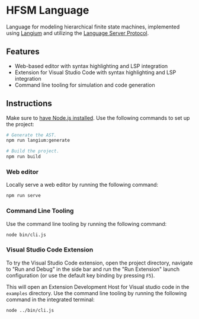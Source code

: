 # HFSM Language

Language for modeling hierarchical finite state machines, implemented using
[Langium](https://langium.org) and utilizing the
[Language Server Protocol](https://microsoft.github.io/language-server-protocol/).

## Features

- Web-based editor with syntax highlighting and LSP integration
- Extension for Visual Studio Code with syntax highlighting and LSP integration
- Command line tooling for simulation and code generation

## Instructions

Make sure to [have Node.js installed](https://nodejs.org/en/download). Use the
following commands to set up the project:

```sh
# Generate the AST.
npm run langium:generate

# Build the project.
npm run build
```

### Web editor

Locally serve a web editor by running the following command:

```sh
npm run serve
```

### Command Line Tooling

Use the command line tooling by running the following command:

```sh
node bin/cli.js
```

### Visual Studio Code Extension

To try the Visual Studio Code extension, open the project directory, navigate to
"Run and Debug" in the side bar and run the "Run Extension" launch configuration
(or use the default key binding by pressing `F5`).

This will open an Extension Development Host for Visual studio code in the
`examples` directory. Use the command line tooling by running the following
command in the integrated terminal:

```sh
node ../bin/cli.js
```
